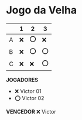 # Jogo da Velha

|   | 1 | 2 | 3 |
|---|---|---|---|
| A |  ❌ |⭕  |❌ |
| B | ❌ |  ⭕ |⭕ 
| C | ❌ |  ❌| ⭕ |

**JOGADORES**

- ❌ Victor 01 
- ⭕ Victor 02

**VENCEDOR**
❌ Victor